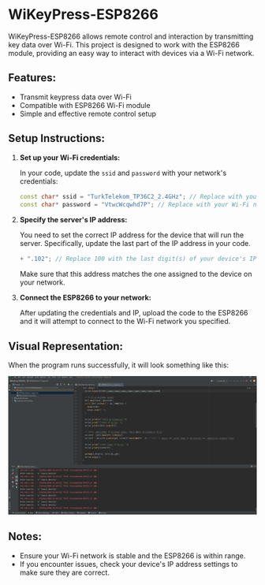 # WiKeyPress-ESP8266

WiKeyPress-ESP8266 allows remote control and interaction by transmitting key data over Wi-Fi. This project is designed to work with the ESP8266 module, providing an easy way to interact with devices via a Wi-Fi network.

## Features:
- Transmit keypress data over Wi-Fi
- Compatible with ESP8266 Wi-Fi module
- Simple and effective remote control setup

## Setup Instructions:

1. **Set up your Wi-Fi credentials:**

   In your code, update the `ssid` and `password` with your network's credentials:

   ```cpp
   const char* ssid = "TurkTelekom_TP36C2_2.4GHz"; // Replace with your Wi-Fi network name
   const char* password = "VtwcWcqwhd7P"; // Replace with your Wi-Fi network password
   ```

2. **Specify the server's IP address:**

   You need to set the correct IP address for the device that will run the server. Specifically, update the last part of the IP address in your code. 

   ```cpp
   + ".102"; // Replace 100 with the last digit(s) of your device's IP address
   ```

   Make sure that this address matches the one assigned to the device on your network.

3. **Connect the ESP8266 to your network:**

   After updating the credentials and IP, upload the code to the ESP8266 and it will attempt to connect to the Wi-Fi network you specified.

## Visual Representation:

When the program runs successfully, it will look something like this:

![Test Image](images/test.png)

## Notes:
- Ensure your Wi-Fi network is stable and the ESP8266 is within range.
- If you encounter issues, check your device's IP address settings to make sure they are correct.
